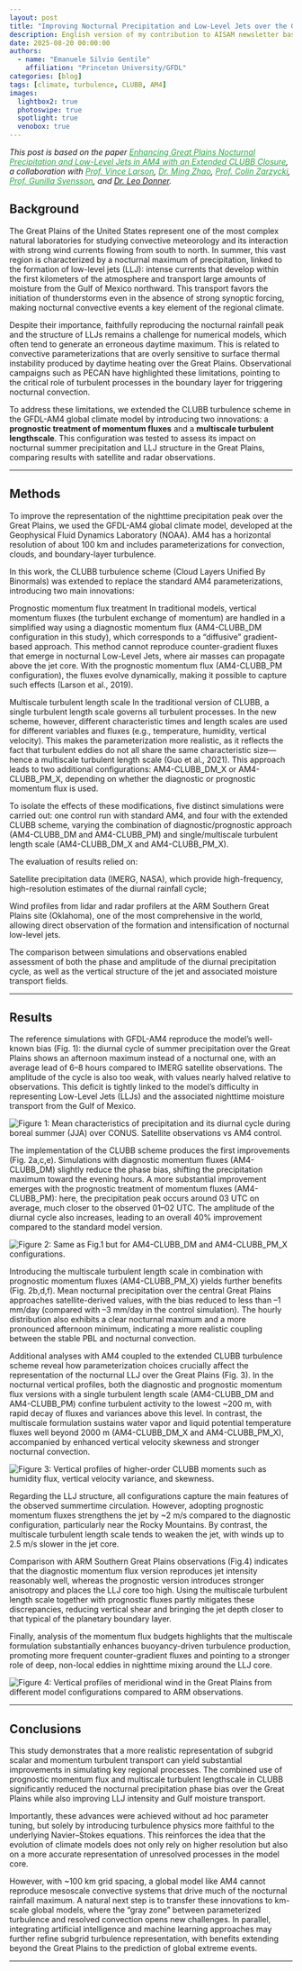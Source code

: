 ```yaml
---
layout: post
title: "Improving Nocturnal Precipitation and Low-Level Jets over the Great Plains with an Advanced Turbulence Representation"
description: English version of my contribution to AISAM newsletter based on my JAMES paper which shows how extending the higher-order scheme CLUBB improves the nocturnal precipitation peak on the Great Plains along with the associated Low-Level Jet wind structure. 
date: 2025-08-20 00:00:00
authors:
  - name: "Emanuele Silvio Gentile"
    affiliation: "Princeton University/GFDL"
categories: [blog]
tags: [climate, turbulence, CLUBB, AM4]
images:
  lightbox2: true
  photoswipe: true
  spotlight: true
  venobox: true
---
```

*This post is based on the paper <a href="https://www.authorea.com/users/745948/articles/1325061-enhancing-great-plains-nocturnal-precipitation-and-low-level-jets-in-am4-with-an-extended-clubb-closure" style="color:#28a745;">Enhancing Great Plains Nocturnal Precipitation and Low-Level Jets in AM4 with an Extended CLUBB Closure</a>, a collaboration with <a href="https://uwm.edu/math/people/larson-vincent/" style="color:#28a745;">Prof. Vince Larson</a>, <a href="https://www.gfdl.noaa.gov/ming-zhao-homepage/" style="color:#28a745;">Dr. Ming Zhao</a>, <a href="https://www.met.psu.edu/directory/colin-zarzycki" style="color:#28a745;">Prof. Colin Zarzycki</a>, <a href="https://www.su.se/english/profiles/gsven-1.182452" style="color:#28a745;">Prof. Gunilla Svensson</a>, and <a href="https://www.gfdl.noaa.gov/leo-donner-homepage/">Dr. Leo Donner</a>.*

## Background
The Great Plains of the United States represent one of the most complex natural laboratories for studying convective meteorology and its interaction with strong wind currents flowing from south to north. In summer, this vast region is characterized by a nocturnal maximum of precipitation, linked to the formation of low-level jets (LLJ): intense currents that develop within the first kilometers of the atmosphere and transport large amounts of moisture from the Gulf of Mexico northward. This transport favors the initiation of thunderstorms even in the absence of strong synoptic forcing, making nocturnal convective events a key element of the regional climate.

Despite their importance, faithfully reproducing the nocturnal rainfall peak and the structure of LLJs remains a challenge for numerical models, which often tend to generate an erroneous daytime maximum. This is related to convective parameterizations that are overly sensitive to surface thermal instability produced by daytime heating over the Great Plains. Observational campaigns such as PECAN have highlighted these limitations, pointing to the critical role of turbulent processes in the boundary layer for triggering nocturnal convection.

To address these limitations, we extended the CLUBB turbulence scheme in the GFDL-AM4 global climate model by introducing two innovations: a **prognostic treatment of momentum fluxes** and a **multiscale turbulent lengthscale**. This configuration was tested to assess its impact on nocturnal summer precipitation and LLJ structure in the Great Plains, comparing results with satellite and radar observations.

---

## Methods

To improve the representation of the nighttime precipitation peak over the Great Plains, we used the GFDL-AM4 global climate model, developed at the Geophysical Fluid Dynamics Laboratory (NOAA). AM4 has a horizontal resolution of about 100 km and includes parameterizations for convection, clouds, and boundary-layer turbulence.

In this work, the CLUBB turbulence scheme (Cloud Layers Unified By Binormals) was extended to replace the standard AM4 parameterizations, introducing two main innovations:

Prognostic momentum flux treatment
In traditional models, vertical momentum fluxes (the turbulent exchange of momentum) are handled in a simplified way using a diagnostic momentum flux (AM4-CLUBB_DM configuration in this study), which corresponds to a “diffusive” gradient-based approach. This method cannot reproduce counter-gradient fluxes that emerge in nocturnal Low-Level Jets, where air masses can propagate above the jet core. With the prognostic momentum flux (AM4-CLUBB_PM configuration), the fluxes evolve dynamically, making it possible to capture such effects (Larson et al., 2019).

Multiscale turbulent length scale
In the traditional version of CLUBB, a single turbulent length scale governs all turbulent processes. In the new scheme, however, different characteristic times and length scales are used for different variables and fluxes (e.g., temperature, humidity, vertical velocity). This makes the parameterization more realistic, as it reflects the fact that turbulent eddies do not all share the same characteristic size—hence a multiscale turbulent length scale (Guo et al., 2021). This approach leads to two additional configurations: AM4-CLUBB_DM_X or AM4-CLUBB_PM_X, depending on whether the diagnostic or prognostic momentum flux is used.

To isolate the effects of these modifications, five distinct simulations were carried out: one control run with standard AM4, and four with the extended CLUBB scheme, varying the combination of diagnostic/prognostic approach (AM4-CLUBB_DM and AM4-CLUBB_PM) and single/multiscale turbulent length scale (AM4-CLUBB_DM_X and AM4-CLUBB_PM_X).

The evaluation of results relied on:

Satellite precipitation data (IMERG, NASA), which provide high-frequency, high-resolution estimates of the diurnal rainfall cycle;

Wind profiles from lidar and radar profilers at the ARM Southern Great Plains site (Oklahoma), one of the most comprehensive in the world, allowing direct observation of the formation and intensification of nocturnal low-level jets.

The comparison between simulations and observations enabled assessment of both the phase and amplitude of the diurnal precipitation cycle, as well as the vertical structure of the jet and associated moisture transport fields.

---

## Results

The reference simulations with GFDL-AM4 reproduce the model’s well-known bias (Fig. 1): the diurnal cycle of summer precipitation over the Great Plains shows an afternoon maximum instead of a nocturnal one, with an average lead of 6–8 hours compared to IMERG satellite observations. The amplitude of the cycle is also too weak, with values nearly halved relative to observations. This deficit is tightly linked to the model’s difficulty in representing Low-Level Jets (LLJs) and the associated nighttime moisture transport from the Gulf of Mexico.

![Figure 1: Mean characteristics of precipitation and its diurnal cycle during boreal summer (JJA) over CONUS. Satellite observations vs AM4 control.](/assets/img/greatplains_fig1.png)

The implementation of the CLUBB scheme produces the first improvements (Fig. 2a,c,e). Simulations with diagnostic momentum fluxes (AM4-CLUBB_DM) slightly reduce the phase bias, shifting the precipitation maximum toward the evening hours. A more substantial improvement emerges with the prognostic treatment of momentum fluxes (AM4-CLUBB_PM): here, the precipitation peak occurs around 03 UTC on average, much closer to the observed 01–02 UTC. The amplitude of the diurnal cycle also increases, leading to an overall 40% improvement compared to the standard model version.

![Figure 2: Same as Fig.1 but for AM4-CLUBB_DM and AM4-CLUBB_PM_X configurations.](/assets/img/greatplains_fig2.png)

Introducing the multiscale turbulent length scale in combination with prognostic momentum fluxes (AM4-CLUBB_PM_X) yields further benefits (Fig. 2b,d,f). Mean nocturnal precipitation over the central Great Plains approaches satellite-derived values, with the bias reduced to less than –1 mm/day (compared with –3 mm/day in the control simulation). The hourly distribution also exhibits a clear nocturnal maximum and a more pronounced afternoon minimum, indicating a more realistic coupling between the stable PBL and nocturnal convection.

Additional analyses with AM4 coupled to the extended CLUBB turbulence scheme reveal how parameterization choices crucially affect the representation of the nocturnal LLJ over the Great Plains (Fig. 3). In the nocturnal vertical profiles, both the diagnostic and prognostic momentum flux versions with a single turbulent length scale (AM4-CLUBB_DM and AM4-CLUBB_PM) confine turbulent activity to the lowest ~200 m, with rapid decay of fluxes and variances above this level. In contrast, the multiscale formulation sustains water vapor and liquid potential temperature fluxes well beyond 2000 m (AM4-CLUBB_DM_X and AM4-CLUBB_PM_X), accompanied by enhanced vertical velocity skewness and stronger nocturnal convection.

![Figure 3: Vertical profiles of higher-order CLUBB moments such as humidity flux, vertical velocity variance, and skewness.](/assets/img/greatplains_fig3.png)

Regarding the LLJ structure, all configurations capture the main features of the observed summertime circulation. However, adopting prognostic momentum fluxes strengthens the jet by ~2 m/s compared to the diagnostic configuration, particularly near the Rocky Mountains. By contrast, the multiscale turbulent length scale tends to weaken the jet, with winds up to 2.5 m/s slower in the jet core.

Comparison with ARM Southern Great Plains observations (Fig.4) indicates that the diagnostic momentum flux version reproduces jet intensity reasonably well, whereas the prognostic version introduces stronger anisotropy and places the LLJ core too high. Using the multiscale turbulent length scale together with prognostic fluxes partly mitigates these discrepancies, reducing vertical shear and bringing the jet depth closer to that typical of the planetary boundary layer.

Finally, analysis of the momentum flux budgets highlights that the multiscale formulation substantially enhances buoyancy-driven turbulence production, promoting more frequent counter-gradient fluxes and pointing to a stronger role of deep, non-local eddies in nighttime mixing around the LLJ core.

![Figure 4: Vertical profiles of meridional wind in the Great Plains from different model configurations compared to ARM observations.](/assets/img/greatplains_fig4.png)

---

## Conclusions

This study demonstrates that a more realistic representation of subgrid scalar and momentum turbulent transport can yield substantial improvements in simulating key regional processes. The combined use of prognostic momentum flux and multiscale turbulent lengthscale in CLUBB significantly reduced the nocturnal precipitation phase bias over the Great Plains while also improving LLJ intensity and Gulf moisture transport.

Importantly, these advances were achieved without ad hoc parameter tuning, but solely by introducing turbulence physics more faithful to the underlying Navier–Stokes equations. This reinforces the idea that the evolution of climate models does not only rely on higher resolution but also on a more accurate representation of unresolved processes in the model core.

However, with ~100 km grid spacing, a global model like AM4 cannot reproduce mesoscale convective systems that drive much of the nocturnal rainfall maximum. A natural next step is to transfer these innovations to km-scale global models, where the “gray zone” between parameterized turbulence and resolved convection opens new challenges. In parallel, integrating artificial intelligence and machine learning approaches may further refine subgrid turbulence representation, with benefits extending beyond the Great Plains to the prediction of global extreme events.

---
